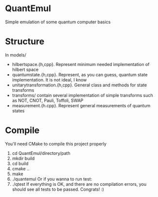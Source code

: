 QuantEmul
=========

Simple emulation of some quantum computer basics

Structure
=========
In models/
- hilbertspace.{h,cpp}. Represent minimum needed implementation of hilbert space
- quantumstate.{h,cpp}. Represent, as you can guess, quantum state implementation. It is not ideal, I know
- unitarytransformation.{h,cpp}. General class and methods for state transforms
- transforms/ contain several implementation of simple transforms such as NOT, CNOT, Pauli, Toffoli, SWAP
- measurement.{h.cpp}. Represent general measurements of quantum states

Compile
=======
You'll need CMake to compile this project properly

1. cd QuantEmul/directory/path
2. mkdir build
3. cd build
4. cmake ..
5. make
6. ./quantemul
Or if you wanna to run test:
7. ./qtest
If everything is OK, and there are no compilation errors, you should see all tests to be passed. Congrats! :)
